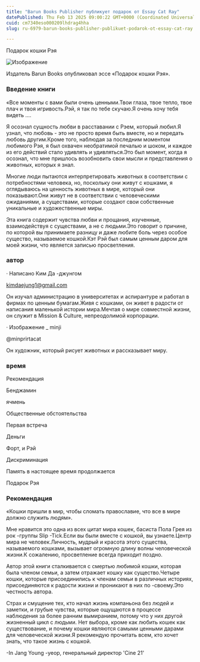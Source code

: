 ```yaml
---
title: "Barun Books Publisher публикует подарок от Essay Cat Ray"
datePublished: Thu Feb 13 2025 09:00:22 GMT+0000 (Coordinated Universal Time)
cuid: cm7340eso000209lhdrag4hha
slug: ru-6979-barun-books-publisher-publikuet-podarok-ot-essay-cat-ray

---
```



Подарок кошки Рэя

![Изображение](https://cdn.hashnode.com/res/hashnode/image/upload/v1739437220622/d2fc9ad5-3197-463c-8932-e5c80685cc77.jpeg)

Издатель Barun Books опубликовал эссе «Подарок кошки Рэя».

### Введение книги

«Все моменты с вами были очень ценными.Твои глаза, твое тепло, твое плач и твоя игривость.Рэй, я так по тебе скучаю.Я очень хочу тебя видеть ....

Я осознал сущность любви в расставании с Рэем, который любил.Я узнал, что любовь - это не просто время быть вместе, но и передать любовь другим.Кроме того, наблюдая за последним моментом любимого Рэя, я был охвачен необратимой печалью и шоком, и каждое из его действий стало удивлять и удивляться.Это был момент, когда я осознал, что мне пришлось возобновить свои мысли и представления о животных, которых я знал.

Многие люди пытаются интерпретировать животных в соответствии с потребностями человека, но, поскольку они живут с кошками, я оглядываюсь на ценность животных в мире, который они показывают.Они живут не в соответствии с человеческими ожиданиями, а существами, которые создают свои собственные уникальные и художественные миры.

Эта книга содержит чувства любви и прощания, изученные, взаимодействуя с существами, а не с людьми.Это говорит о причине, по которой вы принимаете разницу и даже любите боль через особое существо, называемое кошкой.Кэт Рэй был самым ценным даром для моей жизни, что является записью просветления.

### автор

· Написано Ким Да -джунгом

kimdaejung1@gmail.com

Он изучал администрацию в университетах и ​​аспирантуре и работал в фирмах по ценным бумагам.Живя с кошками, он живет в радости от написания маленькой истории мира.Мечтая о мире совместной жизни, он служит в Mission & Culture, непреодолимой корпорации.

· Изображение _ minji

@minprirtacat

Он художник, который рисует животных и рассказывает миру.

### время

Рекомендация

Бенджамин

ячмень

Общественные обстоятельства

Первая встреча

Деньги

Форт, и Рэй

Дискриминация

Память в настоящее время продолжается

Подарок Рэя

### Рекомендация

«Кошки пришли в мир, чтобы сломать православие, что все в мире должно служить людям».

Мне нравится это одна из всех цитат мира кошек, басиста Пола Грея из рок -группы Slip -Tick.Если вы были вместе с кошкой, вы узнаете.Центр мира не человек.Личность, мудрый и красота этого существа, называемого кошками, вызывает огромную длину волны человеческой жизни.К сожалению, просветление всегда приходит поздно.

Автор этой книги сталкивается с смертью любимой кошки, которая была членом семьи, а затем отражает кошку как существо.Четыре кошки, которые присоединились к членам семьи в различных историях, присоединяются к радости жизни и проникают в них по -своему.Это честность автора.

Страх и смущение тех, кто начал жизнь компаньона без людей и заметки, и грубые чувства, которые ощущаются в процессе наблюдения за более ранним вымиранием, потому что у них другой жизненный цикл с людьми. Нет выбора, кроме как любить кошек как существование, и почему кошки являются самыми ценными дарами для человеческой жизни.Я рекомендую прочитать всем, кто хочет знать, что такое жизнь с кошкой.

-In Jang Young -yeop, генеральный директор 'Cine 21'